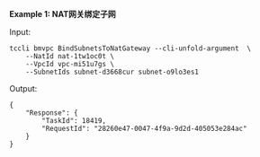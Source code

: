 **Example 1: NAT网关绑定子网**



Input: 

```
tccli bmvpc BindSubnetsToNatGateway --cli-unfold-argument  \
    --NatId nat-1tw1oc0t \
    --VpcId vpc-mi51u7gs \
    --SubnetIds subnet-d3668cur subnet-o9lo3es1
```

Output: 
```
{
    "Response": {
        "TaskId": 18419,
        "RequestId": "28260e47-0047-4f9a-9d2d-405053e284ac"
    }
}
```

